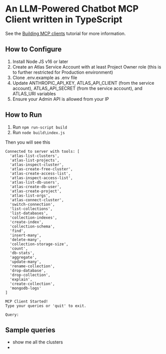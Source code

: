 # An LLM-Powered Chatbot MCP Client written in TypeScript

See the [Building MCP clients](https://modelcontextprotocol.io/tutorials/building-a-client) tutorial for more information.

## How to Configure
1. Install Node JS v16 or later
2. Create an Atlas Service Account with at least Project Owner role (this is to further restricted for Production environment)
3. Clone .env.example as .env file
4. Update ANTHROPIC_API_KEY, ATLAS_API_CLIENT (from the service account), ATLAS_API_SECRET (from the service account), and ATLAS_URI variables
5. Ensure your Admin API is allowed from your IP

## How to Run
1. Run ```npm run-script build```
2. Run ```node build\index.js```

Then you will see this 
```
Connected to server with tools: [
  'atlas-list-clusters',
  'atlas-list-projects',
  'atlas-inspect-cluster',
  'atlas-create-free-cluster',
  'atlas-create-access-list',
  'atlas-inspect-access-list',
  'atlas-list-db-users',
  'atlas-create-db-user',
  'atlas-create-project',
  'atlas-list-orgs',
  'atlas-connect-cluster',
  'switch-connection',
  'list-collections',
  'list-databases',
  'collection-indexes',
  'create-index',
  'collection-schema',
  'find',
  'insert-many',
  'delete-many',
  'collection-storage-size',
  'count',
  'db-stats',
  'aggregate',
  'update-many',
  'rename-collection',
  'drop-database',
  'drop-collection',
  'explain',
  'create-collection',
  'mongodb-logs'
]

MCP Client Started!
Type your queries or 'quit' to exit.

Query:
```

## Sample queries

* show me all the clusters
* 
